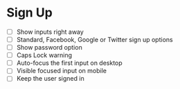 # Sign Up
* [ ] Show inputs right away
* [ ] Standard, Facebook, Google or Twitter sign up options
* [ ] Show password option
* [ ] Caps Lock warning
* [ ] Auto-focus the first input on desktop
* [ ] Visible focused input on mobile
* [ ] Keep the user signed in